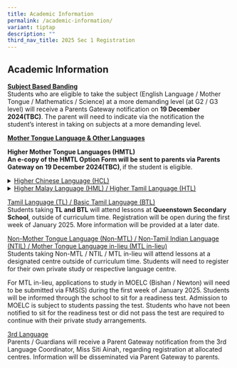 ```yaml
---
title: Academic Information
permalink: /academic-information/
variant: tiptap
description: ""
third_nav_title: 2025 Sec 1 Registration
---
```

<h2>Academic Information</h2>
<p><strong><u>Subject Based Banding</u></strong>
<br>Students who are eligible to take the subject (English Language / Mother
Tongue / Mathematics / Science) at a more demanding level (at G2 / G3 level)
will receive a Parents Gateway notification on <strong>19 December 2024(TBC)</strong>.
The parent will need to indicate via the notification the student’s interest
in taking on subjects at a more demanding level.&nbsp;</p>
<p><strong><u>Mother Tongue Language &amp; Other Languages</u></strong>
</p>
<p><strong>Higher Mother Tongue Languages (HMTL)&nbsp;</strong>
<br><strong>An e-copy of the HMTL Option Form will be sent to parents via Parents Gateway on 19 December 2024(TBC)</strong>, if
the student is eligible.&nbsp;</p>
<div data-type="detailGroup" class="isomer-accordion isomer-accordion-white">
<details class="isomer-details">
<summary><u>Higher Chinese Language (HCL)</u>
</summary>
<div data-type="detailsContent" class="isomer-details-content">
<p>Students taking HCL will attend lessons in Fairfield Methodist School
(Secondary) during curriculum time. The school has the flexibility to allow
students who do not meet the criteria to take up HCL. Alternatively, students
will be assessed based on their end-of-year overall Mother Tongue Language
result, performance for other subjects as well as the recommendation by
the Mother Tongue Language teacher.&nbsp;</p>
</div>
</details>
<details class="isomer-details">
<summary><u>Higher Malay Language (HML) / Higher Tamil Language (HTL)</u>
</summary>
<div data-type="detailsContent" class="isomer-details-content">
<p>Students taking HML or HTL will attend lessons at a designated centre
outside of curriculum time.  Students taking <strong>HTL</strong> will attend
lessons at <strong>SSS</strong>, outside of curriculum time. Students can
submit their HML or HTL Option Form to the General Office when they report
to Fairfield Methodist School (Secondary).&nbsp;&nbsp;</p>
</div>
</details>
</div>
<p><u>Tamil Language (TL) / Basic Tamil Language (BTL)</u>
<br>Students taking<strong> TL and BTL</strong> will attend lessons at <strong>Queenstown Secondary School</strong>,
outside of curriculum time. Registration will be open during the first
week of January 2025. More information will be provided at a later date.&nbsp;</p>
<p><u>Non-Mother Tongue Language (Non-MTL) / Non-Tamil Indian Language (NTIL) / Mother Tongue Language in-lieu (MTL in-lieu)</u>
<br>Students taking Non-MTL / NTIL / MTL in-lieu will attend lessons at a
designated centre outside of curriculum time. Students will need to register
for their own private study or respective language centre.&nbsp;</p>
<p>For MTL in-lieu, applications to study in MOELC (Bishan / Newton) will
need to be submitted via FMS(S) during the first week of January 2025.
Students will be informed through the school to sit for a readiness test.
Admission to MOELC is subject to students passing the test. Students who
have not been notified to sit for the readiness test or did not pass the
test are required to continue with their private study arrangements.&nbsp;</p>
<p><u>3rd Language</u>
<br>Parents / Guardians will receive a Parent Gateway notification from the
3rd Language Coordinator, Miss Siti Ainah, regarding registration at allocated
centres. Information will be disseminated via Parent Gateway to parents.&nbsp;</p>